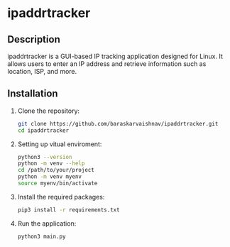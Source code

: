 # ipaddrtracker

## Description

ipaddrtracker is a GUI-based IP tracking application designed for Linux. It allows users to enter an IP address and retrieve information such as location, ISP, and more.

## Installation

1. Clone the repository:
   ```bash
   git clone https://github.com/baraskarvaishnav/ipaddrtracker.git
   cd ipaddrtracker
2. Setting up vitual enviroment:
   ```bash
   python3 --version
   python -m venv --help
   cd /path/to/your/project
   python -m venv myenv
   source myenv/bin/activate
3. Install the required packages:
   ```bash
   pip3 install -r requirements.txt
4. Run the application:
   ```bash
   python3 main.py

 


